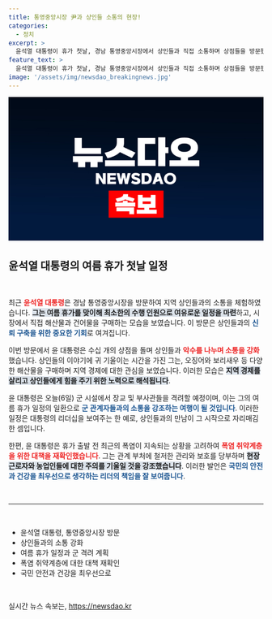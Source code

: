 ```yaml
---
title: 통영중앙시장 尹과 상인들 소통의 현장!
categories:
  - 정치
excerpt: >
  윤석열 대통령이 휴가 첫날, 경남 통영중앙시장에서 상인들과 직접 소통하며 상점들을 방문했다. 오징어와 보리새우 등 해산물을 구매한 그는 폭염 취약계층을 위한 대책도 점검했다. 이번 휴가의 특별한 모습이 궁금하다!
feature_text: >
  윤석열 대통령이 휴가 첫날, 경남 통영중앙시장에서 상인들과 직접 소통하며 상점들을 방문했다. 오징어와 보리새우 등 해산물을 구매한 그는 폭염 취약계층을 위한 대책도 점검했다. 이번 휴가의 특별한 모습이 궁금하다!
image: '/assets/img/newsdao_breakingnews.jpg'
---
```


<p><img src="/assets/img/newsdao_breakingnews.jpg" alt="ranknews 속보" /></p>

<h2 data-ke-size="size26">윤석열 대통령의 여름 휴가 첫날 일정</h2>

<p data-ke-size="size16">&nbsp;</p>

<p>최근 <b><span style="color: #ee2323;">윤석열 대통령</span></b>은 경남 통영중앙시장을 방문하여 지역 상인들과의 소통을 체험하였습니다. <b><span style="background-color: #21538527;">그는 여름 휴가를 맞이해 최소한의 수행 인원으로 여유로운 일정을 마련</span></b>하고, 시장에서 직접 해산물과 건어물을 구매하는 모습을 보였습니다. 이 방문은 상인들과의 <b><span style="color: #1a5490;">신뢰 구축을 위한 중요한 기회</span></b>로 여겨집니다. </p>

<p>이번 방문에서 윤 대통령은 수십 개의 상점을 돌며 상인들과 <b><span style="color: #ee2323;">악수를 나누며 소통을 강화</span></b>했습니다. 상인들의 이야기에 귀 기울이는 시간을 가진 그는, 오징어와 보리새우 등 다양한 해산물을 구매하며 지역 경제에 대한 관심을 보였습니다. 이러한 모습은 <b><span style="background-color: #21538527;">지역 경제를 살리고 상인들에게 힘을 주기 위한 노력으로 해석됩니다</span></b>.</p>

<p>윤 대통령은 오늘(6일) 군 시설에서 장교 및 부사관들을 격려할 예정이며, 이는 그의 여름 휴가 일정의 일환으로 <b><span style="color: #1a5490;">군 관계자들과의 소통을 강조하는 여행이 될 것입니다</span></b>. 이러한 일정은 대통령의 리더십을 보여주는 한 예로, 상인들과의 만남이 그 시작으로 자리매김한 셈입니다.</p>

<p>한편, 윤 대통령은 휴가 출발 전 최근의 폭염이 지속되는 상황을 고려하여 <b><span style="color: #ee2323;">폭염 취약계층을 위한 대책을 재확인했습니다</span></b>. 그는 관계 부처에 철저한 관리와 보호를 당부하며 <b><span style="background-color: #21538527;">현장 근로자와 농업인들에 대한 주의를 기울일 것을 강조했습니다</span></b>. 이러한 발언은 <b><span style="color: #1a5490;">국민의 안전과 건강을 최우선으로 생각하는 리더의 책임을 잘 보여줍니다</span></b>.</p>

<p data-ke-size="size16">&nbsp;</p>

<hr />

<p data-ke-size="size16">&nbsp;</p>

<ul>
<li>윤석열 대통령, 통영중앙시장 방문</li>
<li>상인들과의 소통 강화</li>
<li>여름 휴가 일정과 군 격려 계획</li>
<li>폭염 취약계층에 대한 대책 재확인</li>
<li>국민 안전과 건강을 최우선으로</li>
</ul>

<p data-ke-size="size16">&nbsp;</p>
실시간 뉴스 속보는, <a href="https://newsdao.kr" rel="dofollow">https://newsdao.kr</a>


